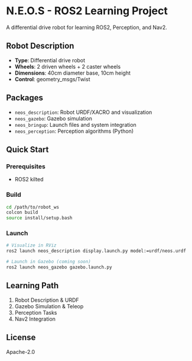 # N.E.O.S - ROS2 Learning Project

A differential drive robot for learning ROS2, Perception, and Nav2.

## Robot Description
- **Type**: Differential drive robot
- **Wheels**: 2 driven wheels + 2 caster wheels
- **Dimensions**: 40cm diameter base, 10cm height
- **Control**: geometry_msgs/Twist

## Packages
- `neos_description`: Robot URDF/XACRO and visualization
- `neos_gazebo`: Gazebo simulation
- `neos_bringup`: Launch files and system integration
- `neos_perception`: Perception algorithms (Python)

## Quick Start

### Prerequisites
- ROS2 kilted

### Build
```bash
cd /path/to/robot_ws
colcon build
source install/setup.bash
```

### Launch
```bash
# Visualize in RViz
ros2 launch neos_description display.launch.py model:=urdf/neos.urdf

# Launch in Gazebo (coming soon)
ros2 launch neos_gazebo gazebo.launch.py
```

## Learning Path
1. Robot Description & URDF
2. Gazebo Simulation & Teleop
3. Perception Tasks
4. Nav2 Integration

## License
Apache-2.0
